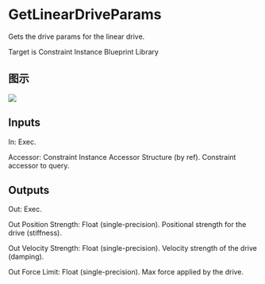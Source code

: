 # GetLinearDriveParams

Gets the drive params for the linear drive.

Target is Constraint Instance Blueprint Library

## 图示

![]($-20221218-20265256.png)

## Inputs

In: Exec.

Accessor: Constraint Instance Accessor Structure (by ref). Constraint accessor to query.  

## Outputs

Out: Exec.

Out Position Strength: Float (single-precision). Positional strength for the drive (stiffness).

Out Velocity Strength: Float (single-precision). Velocity strength of the drive (damping).

Out Force Limit: Float (single-precision). Max force applied by the drive.

